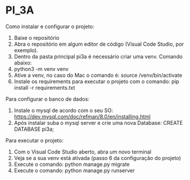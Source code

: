 # PI_3A


Como instalar e configurar o projeto:
1. Baixe o repositório
2. Abra o repositório em algum editor de código (Visual Code Studio, por exemplo).
4. Dentro da pasta principal pi3a é necessário criar uma venv. Comando abaixo:
5. python3 -m venv venv
6. Ative a venv, no caso do Mac o comando é: source /venv/bin/activate
7. Instale os requirements para executar o projeto com o comando: pip install -r requirements.txt


Para configurar o banco de dados:
1. Instale o mysql de acordo com o seu SO: https://dev.mysql.com/doc/refman/8.0/en/installing.html
2. Após instalar suba o mysql server e crie uma nova Database: CREATE DATABASE pi3a;

Para executar o projeto:
1. Com o Visual Code Studio aberto, abra um novo terminal
2. Veja se a sua venv está ativada (passo 6 da configuração do projeto)
3. Execute o comando: python manage.py migrate
4. Execute o comando: python manage.py runserver
